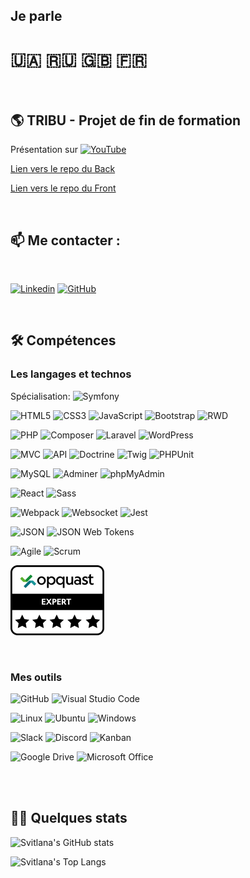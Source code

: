 
<!--
**svitlanaburlak/SvitlanaBurlak** is a ✨ _special_ ✨ repository because its `README.md` (this file) appears on your GitHub profile.-->

## Je parle
# :ukraine: :ru: :gb: :fr: 

<br>

## 🌎 TRIBU - Projet de fin de formation

Présentation sur [![YouTube](https://img.shields.io/badge/YouTube-%23FF0000.svg?style=for-the-badge&logo=YouTube&logoColor=white)](https://youtu.be/Q3WiRGLeXSQ?t=426)

[Lien vers le repo du Back](https://github.com/svitlanaburlak/Projet_fin_formation)

[Lien vers le repo du Front](https://github.com/LaurentArcos/Tribu-Front)

<br>

## 📫 Me contacter :

<br>

[![Linkedin](https://img.shields.io/badge/linkedin-0A66C2?style=for-the-badge&logo=linkedin&logoColor=white)](https://www.linkedin.com/in/svitlana-burlak/)
[![GitHub](https://img.shields.io/badge/github-2F403C?style=for-the-badge&logo=github&logoColor=white)](https://github.com/svitlanaburlak)    

<br>

## 🛠 Compétences
 
### Les langages et technos

Spécialisation: ![Symfony](https://img.shields.io/static/v1?style=for-the-badge&message=Symfony&color=0B0B61&logo=Symfony&logoColor=FFFFFF&label=)

![HTML5](https://img.shields.io/static/v1?style=for-the-badge&message=HTML5&color=8A0886&logo=HTML5&logoColor=FFFFFF&label=)
![CSS3](https://img.shields.io/static/v1?style=for-the-badge&message=CSS3&color=1572B6&logo=CSS3&logoColor=FFFFFF&label=)
![JavaScript](https://img.shields.io/badge/javascript-%23323330.svg?style=for-the-badge&logo=javascript&logoColor=%23F7DF1E)
![Bootstrap](https://img.shields.io/static/v1?style=for-the-badge&message=Bootstrap&color=7952B3&logo=Bootstrap&logoColor=FFFFFF&label=)
![RWD](https://img.shields.io/static/v1?style=for-the-badge&message=RWD&color=1152C3&label=)

![PHP](https://img.shields.io/static/v1?style=for-the-badge&message=PHP&color=DF0101&logo=PHP&logoColor=FFFFFF&label=)
![Composer](https://img.shields.io/static/v1?style=for-the-badge&message=Composer&color=cdb79e&logo=Composer&logoColor=281010&label=)
![Laravel](https://img.shields.io/static/v1?style=for-the-badge&message=Laravel&color=8A2908&logo=Laravel&logoColor=FFFFFF&label=)
![WordPress](https://img.shields.io/static/v1?style=for-the-badge&message=WordPress&color=21759B&logo=WordPress&logoColor=FFFFFF&label=)

![MVC](https://img.shields.io/static/v1?style=for-the-badge&message=MVC&color=865F2&label=)
![API](https://img.shields.io/static/v1?style=for-the-badge&message=API&color=8352CC&label=)
![Doctrine](https://img.shields.io/static/v1?style=for-the-badge&message=Doctrine&color=B45F04&label=)
![Twig](https://img.shields.io/static/v1?style=for-the-badge&message=Twig&color=865F2&label=)
![PHPUnit](https://img.shields.io/static/v1?style=for-the-badge&message=PHPUnit&color=0052CC&label=)

![MySQL](https://img.shields.io/badge/MySQL-005C84?style=for-the-badge&logo=mysql&logoColor=white)
![Adminer](https://img.shields.io/static/v1?style=for-the-badge&message=Adminer&color=6C48AF&logo=Adminer&logoColor=FFFFFF&label=)
![phpMyAdmin](https://img.shields.io/static/v1?style=for-the-badge&message=phpMyAdmin&color=6C78AF&logo=phpMyAdmin&logoColor=FFFFFF&label=)

![React](https://img.shields.io/static/v1?style=for-the-badge&message=React&color=222222&logo=React&logoColor=61DAFB&label=)
![Sass](https://img.shields.io/static/v1?style=for-the-badge&message=Sass&color=CC6699&logo=Sass&logoColor=FFFFFF&label=)

![Webpack](https://img.shields.io/static/v1?style=for-the-badge&message=Webpack&color=3390F9&logo=Webpack&logoColor=FFFFFF&label=)
![Websocket](https://img.shields.io/static/v1?style=for-the-badge&message=Websocket&color=74EE2A&logo=Websocket&logoColor=FFFFFF&label=)
![Jest](https://img.shields.io/static/v1?style=for-the-badge&message=Jest&color=FF5733&logo=Jest&logoColor=FFFFFF&label=)

![JSON](https://img.shields.io/static/v1?style=for-the-badge&message=JSON&color=000000&logo=JSON&logoColor=FFFFFF&label=)
![JSON Web Tokens](https://img.shields.io/static/v1?style=for-the-badge&message=JSON+Web+Tokens&color=500412&logo=JSON+Web+Tokens&logoColor=FFFFFF&label=)

![Agile](https://img.shields.io/static/v1?style=for-the-badge&message=Agile&color=5865F2&logo=Agile&logoColor=FFFFFF&label=)
![Scrum](https://img.shields.io/static/v1?style=for-the-badge&message=Scrum&color=0052CC&logo=Scrum&logoColor=FFFFFF&label=)

[<img src="./badge_EXPERT.png">](https://www.opquast.com/certification/)

<br>

### Mes outils

![GitHub](https://img.shields.io/static/v1?style=for-the-badge&message=GitHub&color=181717&logo=GitHub&logoColor=FFFFFF&label=)
![Visual Studio Code](https://img.shields.io/static/v1?style=for-the-badge&message=Visual+Studio+Code&color=007ACC&logo=Visual+Studio+Code&logoColor=FFFFFF&label=)

![Linux](https://img.shields.io/static/v1?style=for-the-badge&message=Linux&color=222222&logo=Linux&logoColor=FCC624&label=)
![Ubuntu](https://img.shields.io/static/v1?style=for-the-badge&message=Ubuntu&color=E95420&logo=Ubuntu&logoColor=FFFFFF&label=)
![Windows](https://img.shields.io/static/v1?style=for-the-badge&message=Windows&color=0078D6&logo=Windows&logoColor=FFFFFF&label=)

![Slack](https://img.shields.io/static/v1?style=for-the-badge&message=Slack&color=4A154B&logo=Slack&logoColor=FFFFFF&label=)
![Discord](https://img.shields.io/static/v1?style=for-the-badge&message=Discord&color=5865F2&logo=Discord&logoColor=FFFFFF&label=)
![Kanban](https://img.shields.io/static/v1?style=for-the-badge&message=Kanban&color=0052CC&logo=Kanban&logoColor=FFFFFF&label=)

![Google Drive](https://img.shields.io/static/v1?style=for-the-badge&message=Google+Drive&color=4285F4&logo=Google+Drive&logoColor=FFFFFF&label=)
![Microsoft Office](https://img.shields.io/static/v1?style=for-the-badge&message=Microsoft+Office&color=298A08&logo=Microsoft+Office&logoColor=FFFFFF&label=)

<br>

<br>

## 👩‍💻 Quelques stats

![Svitlana's GitHub stats](https://github-readme-stats.vercel.app/api?username=svitlanaburlak&count_private=true&show_icons=true&theme=tokyonight)

![Svitlana's Top Langs](https://github-readme-stats.vercel.app/api/top-langs/?username=svitlanaburlak&count_private=true&show_icons=true&theme=tokyonight)
